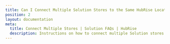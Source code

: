 ```yaml
---
title: Can I Connect Multiple Solution Stores to the Same HubRise Location?
position: 2
layout: documentation
meta:
  title: Connect Multiple Stores | Solution FAQs | HubRise
  description: Instructions on how to connect multiple Solution stores with the same HubRise location to receive all orders in connected apps, including your EPOS.
---
```

